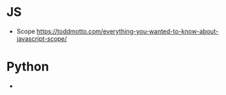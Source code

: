 # JS
- Scope
 https://toddmotto.com/everything-you-wanted-to-know-about-javascript-scope/


# Python
- 
